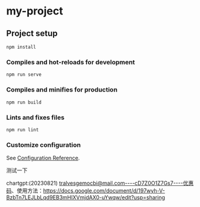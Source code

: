 # my-project

## Project setup
```
npm install
```

### Compiles and hot-reloads for development
```
npm run serve
```

### Compiles and minifies for production
```
npm run build
```

### Lints and fixes files
```
npm run lint
```

### Customize configuration
See [Configuration Reference](https://cli.vuejs.org/config/).


测试一下


chartgpt:(20230821)
tralvesgemocbi@mail.com----cD7Z0O1Z7Gs7----优惠码、使用方法：https://docs.google.com/document/d/197wyh-V-BzbTn7LEJLbLqd9EB3mHIXVmjdAX0-uYwqw/edit?usp=sharing